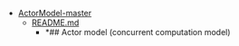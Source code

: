 - <a href = "E:\Node_projects\Node_Way\Education\Timur_Video_Node.js\part_27\ActorModel-master\cat.ActorModel-master\dir.ActorModel-master.md">ActorModel-master</a>
    - <a href = "E:\Node_projects\Node_Way\Education\Timur_Video_Node.js\part_27\ActorModel-master\README.md">README.md</a>
        - *## Actor model (concurrent computation model)
